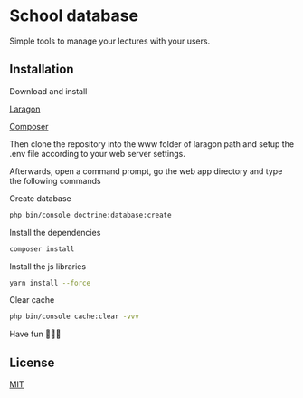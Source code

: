 # School database
Simple tools to manage your lectures with your users.

## Installation
Download and install 

[Laragon](https://laragon.org/download/)

[Composer](https://getcomposer.org/download/)

Then clone the repository into the www folder of laragon path and setup the .env file according to your web server settings.

Afterwards, open a command prompt, go the web app directory and type the following commands

Create database

```bash
php bin/console doctrine:database:create
```

Install the dependencies
```bash
composer install
```

Install the js libraries
```bash
yarn install --force
```

Clear cache
```bash
php bin/console cache:clear -vvv
```

Have fun 👾👾👾

## License
[MIT](https://choosealicense.com/licenses/mit/)